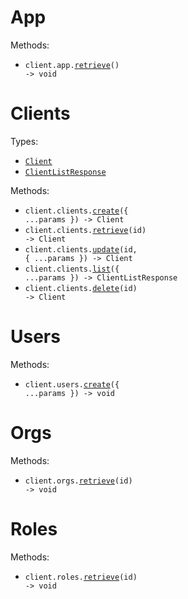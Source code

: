 # App

Methods:

- <code title="get /">client.app.<a href="./src/resources/app.ts">retrieve</a>() -> void</code>

# Clients

Types:

- <code><a href="./src/resources/clients.ts">Client</a></code>
- <code><a href="./src/resources/clients.ts">ClientListResponse</a></code>

Methods:

- <code title="post /clients">client.clients.<a href="./src/resources/clients.ts">create</a>({ ...params }) -> Client</code>
- <code title="get /clients/{id}">client.clients.<a href="./src/resources/clients.ts">retrieve</a>(id) -> Client</code>
- <code title="patch /clients/{id}">client.clients.<a href="./src/resources/clients.ts">update</a>(id, { ...params }) -> Client</code>
- <code title="get /clients">client.clients.<a href="./src/resources/clients.ts">list</a>({ ...params }) -> ClientListResponse</code>
- <code title="delete /clients/{id}">client.clients.<a href="./src/resources/clients.ts">delete</a>(id) -> Client</code>

# Users

Methods:

- <code title="post /users">client.users.<a href="./src/resources/users.ts">create</a>({ ...params }) -> void</code>

# Orgs

Methods:

- <code title="get /org/{id}">client.orgs.<a href="./src/resources/orgs.ts">retrieve</a>(id) -> void</code>

# Roles

Methods:

- <code title="get /role/{id}">client.roles.<a href="./src/resources/roles.ts">retrieve</a>(id) -> void</code>
